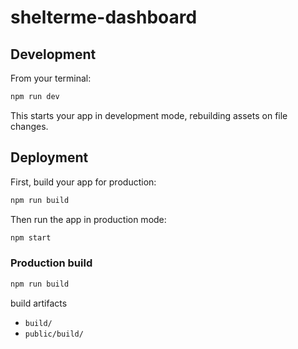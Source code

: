 # shelterme-dashboard

## Development

From your terminal:

```sh
npm run dev
```

This starts your app in development mode, rebuilding assets on file changes.

## Deployment

First, build your app for production:

```sh
npm run build
```

Then run the app in production mode:

```sh
npm start
```

### Production build

```sh
npm run build
```

build artifacts

- `build/`
- `public/build/`
